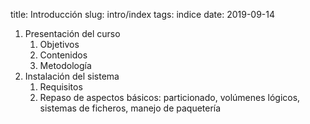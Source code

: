 title: Introducción
slug: intro/index
tags: indice
date: 2019-09-14

1. Presentación del curso
    1. Objetivos
	1. Contenidos
	1. Metodología
1. Instalación del sistema
    1. Requisitos
	1. Repaso de aspectos básicos: particionado, volúmenes lógicos, sistemas de ficheros, manejo de paquetería
